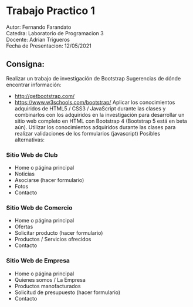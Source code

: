 
# Trabajo Practico 1

Autor: Fernando Farandato  
Catedra: Laboratorio de Programacion 3  
Docente: Adrian Trigueros  
Fecha de Presentacion: 12/05/2021

## Consigna: 

Realizar un trabajo de investigación de Bootstrap
Sugerencias de dónde encontrar información:
- http://getbootstrap.com/
- https://www.w3schools.com/bootstrap/
Aplicar los conocimientos adquiridos de HTML5 / CSS3 / JavaScript durante las
clases y combinarlos con los adquiridos en la investigación para desarrollar un
sitio web completo en HTML con Bootstrap 4 (Bootstrap 5 está en beta aún).
Utilizar los conocimientos adquiridos durante las clases para realizar
validaciones de los formularios (javascript)
Posibles alternativas:
### Sitio Web de Club
- Home o página principal
- Noticias
- Asociarse (hacer formulario)
- Fotos
- Contacto
### Sitio Web de Comercio
- Home o página principal
- Ofertas
- Solicitar producto (hacer formulario)
- Productos / Servicios ofrecidos
- Contacto
### Sitio Web de Empresa
- Home o página principal
- Quienes somos / La Empresa
- Productos manofacturados
- Solicitud de presupuesto (hacer formulario)
- Contacto
